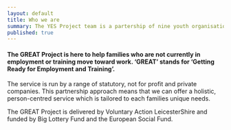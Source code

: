 ```yaml
---
layout: default
title: Who we are
summary: The YES Project team is a partership of nine youth organisation and charities from across Leicester and Leicestershire. 
published: true
---
```


#### The GREAT Project is here to help families who are not currently in employment or training move toward work. ‘GREAT’ stands for ‘Getting Ready for Employment and Training’. 

The service is run by a range of statutory, not for profit and private companies. This partnership approach means that we can offer a holistic, person-centred service which is tailored to each families unique needs. 

The GREAT Project is delivered by Voluntary Action LeicesterShire and funded by Big Lottery Fund and the European Social Fund.